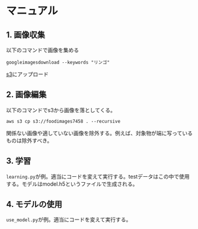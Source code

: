 # マニュアル

## 1. 画像収集

以下のコマンドで画像を集める

```
googleimagesdownload --keywords "リンゴ"
```

[s3](https://s3.console.aws.amazon.com/s3/buckets/foodimages7458/?region=ap-northeast-1&tab=overview)にアップロード

## 2. 画像編集

以下のコマンドでs3から画像を落としてくる。

```
aws s3 cp s3://foodimages7458 . --recursive
```

関係ない画像や適していない画像を除外する。例えば、対象物が端に写っているものは除外すべき。

## 3. 学習

`learning.py`が例。適当にコードを変えて実行する。testデータはこの中で使用する。モデルはmodel.h5というファイルで生成される。

## 4. モデルの使用

`use_model.py`が例。適当にコードを変えて実行する。
